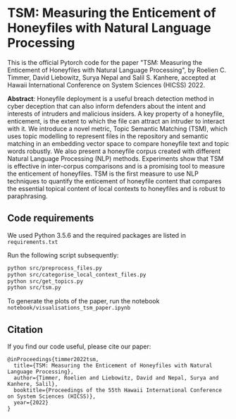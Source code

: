 # TSM: Measuring the Enticement of Honeyfiles with Natural Language Processing

This is the official Pytorch code for the paper "TSM: Measuring the Enticement of Honeyfiles with Natural Language Processing", by Roelien C. Timmer, David Liebowitz, Surya Nepal and Salil S. Kanhere, accepted at Hawaii International Conference on System Sciences (HICSS) 2022. 

**Abstract**: 
Honeyfile deployment is a useful breach detection method in cyber deception that can also inform defenders about the intent and interests of intruders and malicious insiders. A key property of a honeyfile, enticement, is the extent to which the file can attract an intruder to interact with it. We introduce a novel metric, Topic Semantic Matching (TSM), which uses topic modelling to represent files in the repository and semantic matching in an embedding vector space to compare honeyfile text and topic words robustly. We also present a honeyfile corpus created with different Natural Language Processing (NLP) methods. Experiments show that TSM is effective in inter-corpus comparisons and is a promising tool to measure the enticement of honeyfiles. TSM is the first measure to use NLP techniques to quantify the enticement of honeyfile content that compares the essential topical content of local contexts to honeyfiles and is robust to paraphrasing.

## Code requirements

We used Python 3.5.6 and the required packages are listed in `requirements.txt`

Run the following script subsequently:

```bash
python src/preprocess_files.py
python src/categorise_local_context_files.py
python src/get_topics.py
python src/tsm.py
```

To generate the plots of the paper, run the notebook `notebook/visualisations_tsm_paper.ipynb`

## Citation 

If you find our code useful, please cite our paper: 

```
@inProceedings{timmer2022tsm,
  title={TSM: Measuring the Enticement of Honeyfiles with Natural Language Processing},
  author={Timmer, Roelien and Liebowitz, David and Nepal, Surya and Kanhere, Salil},
  booktitle={Proceedings of the 55th Hawaii International Conference on System Sciences (HICSS)},
  year={2022}
}
```
